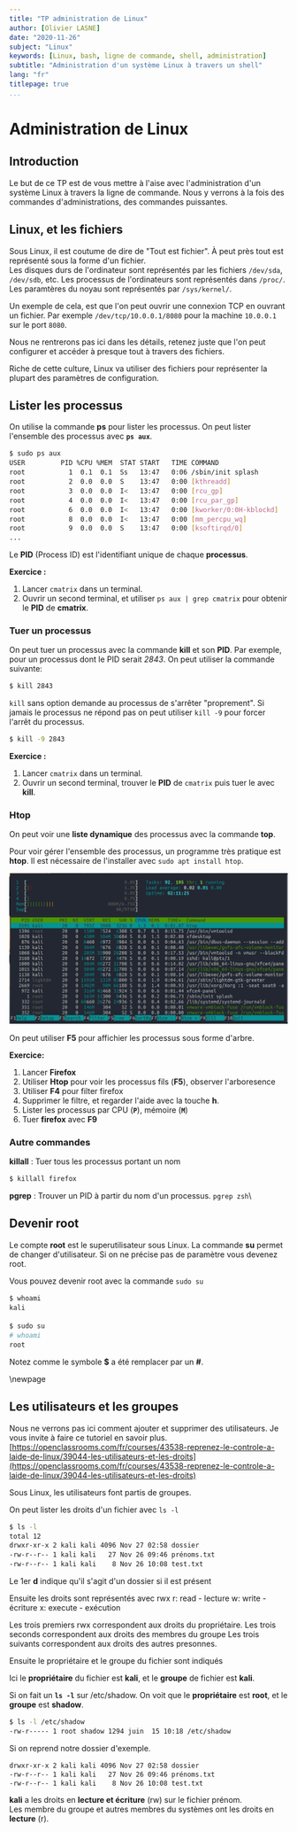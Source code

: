 ```yaml
---
title: "TP administration de Linux"
author: [Olivier LASNE]
date: "2020-11-26"
subject: "Linux"
keywords: [Linux, bash, ligne de commande, shell, administration]
subtitle: "Administration d'un système Linux à travers un shell"
lang: "fr"
titlepage: true
...
```


# Administration de Linux

## Introduction

Le but de ce TP est de vous mettre à l'aise avec l'administration d'un système Linux à travers la ligne de commande.
Nous y verrons à la fois des commandes d'administrations, des commandes puissantes.

## Linux, et les fichiers

Sous Linux, il est coutume de dire de "Tout est fichier". À peut près tout est représenté sous la forme d'un fichier.\
Les disques durs de l'ordinateur sont représentés par les fichiers `/dev/sda`, `/dev/sdb`, etc. Les processus de l'ordinateurs sont représentés dans `/proc/`. Les paramtères du noyau sont représentés par `/sys/kernel/`.

Un exemple de cela, est que l'on peut ouvrir une connexion TCP en ouvrant un fichier. Par exemple `/dev/tcp/10.0.0.1/8080` pour la machine `10.0.0.1` sur le port `8080`.

Nous ne rentrerons pas ici dans les détails, retenez juste que l'on peut configurer et accéder à presque tout à travers des fichiers.

Riche de cette culture, Linux va utiliser des fichiers pour représenter la plupart des paramètres de configuration.

## Lister les processus

On utilise la commande **ps** pour lister les processus. On peut lister l'ensemble des processus avec **`ps aux`**.

```sh
$ sudo ps aux
USER         PID %CPU %MEM  STAT START   TIME COMMAND
root           1  0.1  0.1  Ss   13:47   0:06 /sbin/init splash
root           2  0.0  0.0  S    13:47   0:00 [kthreadd]
root           3  0.0  0.0  I<   13:47   0:00 [rcu_gp]
root           4  0.0  0.0  I<   13:47   0:00 [rcu_par_gp]
root           6  0.0  0.0  I<   13:47   0:00 [kworker/0:0H-kblockd]
root           8  0.0  0.0  I<   13:47   0:00 [mm_percpu_wq]
root           9  0.0  0.0  S    13:47   0:00 [ksoftirqd/0]
...
```

Le **PID** (Process ID) est l'identifiant unique de chaque **processus**.

**Exercice :**

1. Lancer `cmatrix` dans un terminal.
2. Ouvrir un second terminal, et utiliser `ps aux | grep cmatrix` pour obtenir le **PID** de **cmatrix**.

### Tuer un processus

On peut tuer un processus avec la commande **kill** et son **PID**.
Par exemple, pour un processus dont le PID serait *2843*. On peut utiliser la commande suivante:
```sh
$ kill 2843
```

`kill` sans option demande au processus de s'arrêter "proprement". Si jamais le processus ne répond pas on peut utiliser `kill -9` pour forcer l'arrêt du processus.

```sh
$ kill -9 2843
```
**Exercice :**

1. Lancer `cmatrix` dans un terminal.
2. Ouvrir un second terminal, trouver le **PID** de `cmatrix` puis tuer le avec **kill**.

### Htop

On peut voir une **liste dynamique** des processus avec la commande **top**.

Pour voir gérer l'ensemble des processus, un programme très pratique est **htop**. Il est nécessaire de l'installer avec `sudo apt install htop`.

![Et c'est classe](./images/htop.png)

On peut utiliser **F5** pour affichier les processus sous forme d'arbre.

**Exercice:**

1. Lancer **Firefox**
2. Utiliser **Htop** pour voir les processus fils (**F5**), observer l'arboresence
3. Utiliser **F4** pour filter firefox
4. Supprimer le filtre, et regarder l'aide avec la touche **h**.
5. Lister les processus par CPU (**`P`**), mémoire (**`M`**)
6. Tuer **firefox** avec **F9**

### Autre commandes

**killall** : Tuer tous les processus portant un nom
```sh
$ killall firefox
```

**pgrep** : Trouver un PID à partir du nom d'un processus. `pgrep zsh`\

## Devenir root

Le compte **root** est le superutilisateur sous Linux.
La commande **su** permet de changer d'utilisateur. Si on ne précise pas de paramètre vous devenez root.

Vous pouvez devenir root avec la commande `sudo su`

```sh
$ whoami
kali

$ sudo su
# whoami
root
```

Notez comme le symbole **$** a été remplacer par un **#**.

\newpage

## Les utilisateurs et les groupes

Nous ne verrons pas ici comment ajouter et supprimer des utilisateurs. Je vous invite à faire ce tutoriel en savoir plus.\
[https://openclassrooms.com/fr/courses/43538-reprenez-le-controle-a-laide-de-linux/39044-les-utilisateurs-et-les-droits](https://openclassrooms.com/fr/courses/43538-reprenez-le-controle-a-laide-de-linux/39044-les-utilisateurs-et-les-droits)

Sous Linux, les utilisateurs font partis de groupes.

On peut lister les droits d'un fichier avec `ls -l`
```sh
$ ls -l
total 12
drwxr-xr-x 2 kali kali 4096 Nov 27 02:58 dossier
-rw-r--r-- 1 kali kali   27 Nov 26 09:46 prénoms.txt
-rw-r--r-- 1 kali kali    8 Nov 26 10:08 test.txt
```

Le 1er **d** indique qu'il s'agit d'un dossier si il est présent

Ensuite les droits sont représentés avec rwx 
r: read    - lecture
w: write   - écriture
x: execute - exécution

Les trois premiers rwx correspondent aux droits du propriétaire.
Les trois seconds correspondent aux droits des membres du groupe
Les trois suivants correspondent aux droits des autres presonnes.

Ensuite le propriétaire et le groupe du fichier sont indiqués

Ici le **propriétaire** du fichier est **kali**, et le **groupe** de fichier est **kali**.

Si on fait un **`ls -l`** sur /etc/shadow. On voit que le **propriétaire** est **root**, et le **groupe** est **shadow**.

```sh
$ ls -l /etc/shadow
-rw-r----- 1 root shadow 1294 juin  15 10:18 /etc/shadow
```

Si on reprend notre dossier d'exemple.
```
drwxr-xr-x 2 kali kali 4096 Nov 27 02:58 dossier
-rw-r--r-- 1 kali kali   27 Nov 26 09:46 prénoms.txt
-rw-r--r-- 1 kali kali    8 Nov 26 10:08 test.txt
```

**kali** a les droits en **lecture et écriture** (rw) sur le fichier prénom.\
Les membre du groupe et autres membres du systèmes ont les droits en **lecture** (r).
